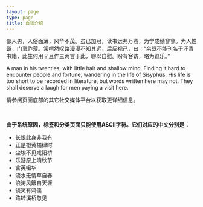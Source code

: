 ```yaml
---
layout: page
type: page
title: 自我介绍
---
```

鄙人男，人俗面薄，风华不茂。虽已加冠，读书远弗万卷，为学成绩寥寥。为人性僻，门衰祚薄。常喟然叹路漫漫不知其远，后反视己，曰：“余既不能刊名于汗青书籍，此生何用？且作三两言于此，聊以自慰。盼有客访，略为逗乐。” 

A man in his twenties, with little hair and shallow mind. Finding it hard to encounter people and fortune, wandering in the life of Sisyphus. His life is too short to be recorded in literature, but words written here may not. They shall deserve a laugh for men paying a visit here.  

请参阅页面底部的其它社交媒体平台以获取更详细信息。

&nbsp;

__由于系统原因，标签和分类页面只能使用ASCII字符。它们对应的中文分别是：__

- 长恨此身非我有
- 正是橙黄橘绿时
- 尘埃不见咸阳桥
- 乐游原上清秋节
- 含英咀华
- 流水无情草自春
- 浪涛风簸自天涯
- 谈笑有鸿儒
- 路转溪桥忽见


